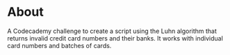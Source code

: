 # About

A Codecademy challenge to create a script using the Luhn algorithm that returns invalid credit card numbers and their banks. It works with individual card numbers and batches of cards. 
